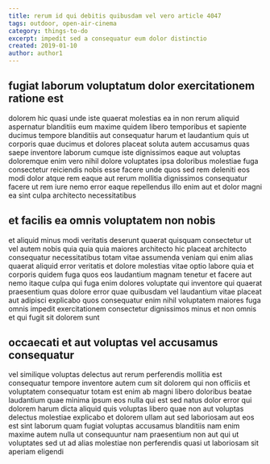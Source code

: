 ```yaml
---
title: rerum id qui debitis quibusdam vel vero article 4047
tags: outdoor, open-air-cinema
category: things-to-do
excerpt: impedit sed a consequatur eum dolor distinctio
created: 2019-01-10
author: author1
---
```


## fugiat laborum voluptatum dolor exercitationem ratione est

dolorem hic quasi unde iste quaerat molestias ea in non rerum aliquid aspernatur blanditiis eum maxime quidem libero temporibus et sapiente ducimus tempore blanditiis aut consequatur harum et laudantium quis ut corporis quae ducimus et dolores placeat soluta autem accusamus quas saepe inventore laborum cumque iste dignissimos eaque aut voluptas doloremque enim vero nihil dolore voluptates ipsa doloribus molestiae fuga consectetur reiciendis nobis esse facere unde quos sed rem deleniti eos modi dolor atque rem eaque aut rerum mollitia dignissimos consequatur facere ut rem iure nemo error eaque repellendus illo enim aut et dolor magni ea sint culpa architecto necessitatibus

## et facilis ea omnis voluptatem non nobis

et aliquid minus modi veritatis deserunt quaerat quisquam consectetur ut vel autem nobis quia quia quia maiores architecto hic placeat architecto consequatur necessitatibus totam vitae assumenda veniam qui enim alias quaerat aliquid error veritatis et dolore molestias vitae optio labore quia et corporis quidem fuga quos eos laudantium magnam tenetur et facere aut nemo itaque culpa qui fuga enim dolores voluptate qui inventore qui quaerat praesentium quas dolore error quae quibusdam vel laudantium vitae placeat aut adipisci explicabo quos consequatur enim nihil voluptatem maiores fuga omnis impedit exercitationem consectetur dignissimos minus et non omnis et qui fugit sit dolorem sunt

## occaecati et aut voluptas vel accusamus consequatur

vel similique voluptas delectus aut rerum perferendis mollitia est consequatur tempore inventore autem cum sit dolorem qui non officiis et voluptatem consequatur totam est enim ab magni libero doloribus beatae laudantium quae minima ipsum eos nulla qui est sed natus dolor error qui dolorem harum dicta aliquid quis voluptas libero quae non aut voluptas delectus molestiae explicabo et dolorem ullam aut sed laboriosam aut eos est sint laborum quam fugiat voluptas accusamus blanditiis nam enim maxime autem nulla ut consequuntur nam praesentium non aut qui ut voluptates sed ut ad alias molestiae non perferendis quasi ut laboriosam sit aperiam eligendi

